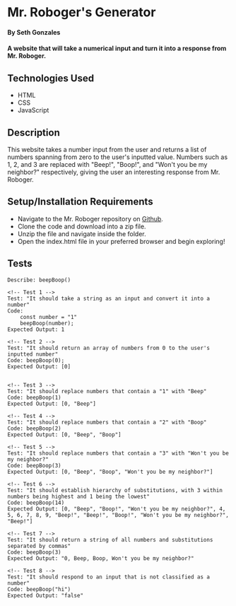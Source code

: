 # Mr. Roboger's Generator

#### By Seth Gonzales

#### A website that will take a numerical input and turn it into a response from Mr. Roboger.

## Technologies Used

* HTML
* CSS
* JavaScript

## Description

This website takes a number input from the user and returns a list of numbers spanning from zero to the user's inputted value. Numbers such as 1, 2, and 3 are replaced with "Beep!", "Boop!", and "Won't you be my neighbor?" respectively, giving the user an interesting response from Mr. Roboger. 

## Setup/Installation Requirements

* Navigate to the Mr. Roboger repository on [Github](https://github.com/sethgonzales/Mr-Roboger).
* Clone the code and download into a zip file. 
* Unzip the file and navigate inside the folder.  
* Open the index.html file in your preferred browser and begin exploring! 

## Tests

```
Describe: beepBoop()

<!-- Test 1 -->
Test: "It should take a string as an input and convert it into a number"
Code:
    const number = "1"
    beepBoop(number);
Expected Output: 1

<!-- Test 2 -->
Test: "It should return an array of numbers from 0 to the user's inputted number"
Code: beepBoop(0);
Expected Output: [0]


<!-- Test 3 -->
Test: "It should replace numbers that contain a "1" with "Beep"
Code: beepBoop(1)
Expected Output: [0, "Beep"]

<!-- Test 4 -->
Test: "It should replace numbers that contain a "2" with "Boop"
Code: beepBoop(2)
Expected Output: [0, "Beep", "Boop"]

<!-- Test 5 -->
Test: "It should replace numbers that contain a "3" with "Won't you be my neighbor?"
Code: beepBoop(3)
Expected Output: [0, "Beep", "Boop", "Won't you be my neighbor?"]

<!-- Test 6 -->
Test: "It should establish hierarchy of substitutions, with 3 within numbers being highest and 1 being the lowest"
Code: beepBoop(14)
Expected Output: [0, "Beep", "Boop!", "Won't you be my neighbor?", 4, 5, 6, 7, 8, 9, "Beep!", "Beep!", "Boop!", "Won't you be my neighbor?", "Beep!"] 

<!-- Test 7 -->
Test: "It should return a string of all numbers and substitutions separated by commas"
Code: beepBoop(3)
Expected Output: "0, Beep, Boop, Won't you be my neighbor?"

<!-- Test 8 -->
Test: "It should respond to an input that is not classified as a number"
Code: beepBoop("hi")
Expected Output: "false"
```

